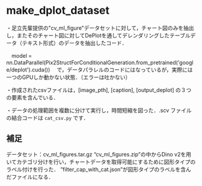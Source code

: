 # make_dplot_dataset
・足立先輩提供の"cv_ml_figure"データセットに対して，チャート図のみを抽出し，またそのチャート図に対してDePlotを通してデレンダリングしたテーブルデータ（テキスト形式）のデータを抽出したコード．

　model = nn.DataParallel(Pix2StructForConditionalGeneration.from_pretrained('google/deplot').cuda())
　で，データパラレルのコードにはなっているが，実際には一つのGPUしか動かない状態．（エラーは吐かない）

・作成されたcsvファイルは，[image_pth], [caption], [output_deplot] の３つの要素を含んでいる．

・データの処理範囲を複数に分けて実行し，時間短縮を図った．.scv ファイルの結合コードは ```cat_csv.py``` です．

## 補足
データセット：cv_ml_figures.tar.gz
“cv_ml_figures.zip”の中からDino v2を用いてカテゴリ分けを行い，チャートデータを取得可能にするために図形タイプのラベル付けを行った．
”filter_cap_with_cat.json”が図形タイプのラベルを含んだファイルになる．

